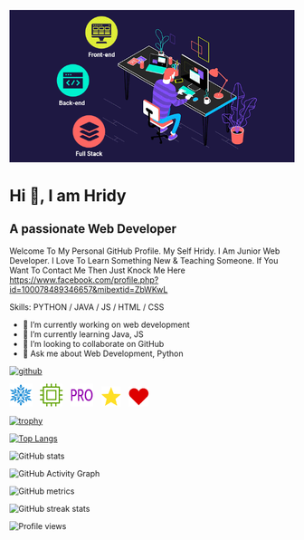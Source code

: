 ![ A passionate Web Developer](https://raw.githubusercontent.com/NdekoCode/NdekoCode/main/assets/img/banner-fullstack.gif)

# Hi 👋, I am Hridy
##  A passionate Web Developer

Welcome To My Personal GitHub Profile. My Self Hridy. I Am Junior Web Developer. I Love To Learn Something New & Teaching Someone. If You Want To Contact Me Then Just Knock Me Here https://www.facebook.com/profile.php?id=100078489346657&mibextid=ZbWKwL

Skills: PYTHON / JAVA / JS / HTML / CSS

- 🔭 I’m currently working on web development 
- 🌱 I’m currently learning Java, JS 
- 👯 I’m looking to collaborate on GitHub 
- 💬 Ask me about Web Development, Python 


[<img src='https://cdn.jsdelivr.net/npm/simple-icons@3.0.1/icons/github.svg' alt='github' height='40'>](https://github.com/https://github.com/Hridy-Tunerjina)  

<a href='https://archiveprogram.github.com/'><img src='https://raw.githubusercontent.com/acervenky/animated-github-badges/master/assets/acbadge.gif' width='40' height='40'></a> <a href='https://docs.github.com/en/developers'><img src='https://raw.githubusercontent.com/acervenky/animated-github-badges/master/assets/devbadge.gif' width='40' height='40'></a> <a href='https://github.com/pricing'><img src='https://raw.githubusercontent.com/acervenky/animated-github-badges/master/assets/pro.gif' width='40' height='40'></a> <a href='https://stars.github.com/'><img src='https://raw.githubusercontent.com/acervenky/animated-github-badges/master/assets/starbadge.gif' width='35' height='35'></a> <a href='https://docs.github.com/en/github/supporting-the-open-source-community-with-github-sponsors'><img src='https://raw.githubusercontent.com/acervenky/animated-github-badges/master/assets/sponsorbadge.gif' width='35' height='35'></a> 

[![trophy](https://github-profile-trophy.vercel.app/?username=https://github.com/Hridy-Tunerjina)](https://github.com/ryo-ma/github-profile-trophy)

[![Top Langs](https://github-readme-stats.vercel.app/api/top-langs/?username=https://github.com/Hridy-Tunerjina)](https://github.com/anuraghazra/github-readme-stats)

![GitHub stats](https://github-readme-stats.vercel.app/api?username=https://github.com/Hridy-Tunerjina&show_icons=true&count_private=true)  

![GitHub Activity Graph](https://activity-graph.herokuapp.com/graph?username=https://github.com/Hridy-Tunerjina)  

![GitHub metrics](https://metrics.lecoq.io/https://github.com/Hridy-Tunerjina)  

![GitHub streak stats](https://streak-stats.demolab.com/?user=https://github.com/Hridy-Tunerjina)  

![Profile views](https://gpvc.arturio.dev/https://github.com/Hridy-Tunerjina)  
